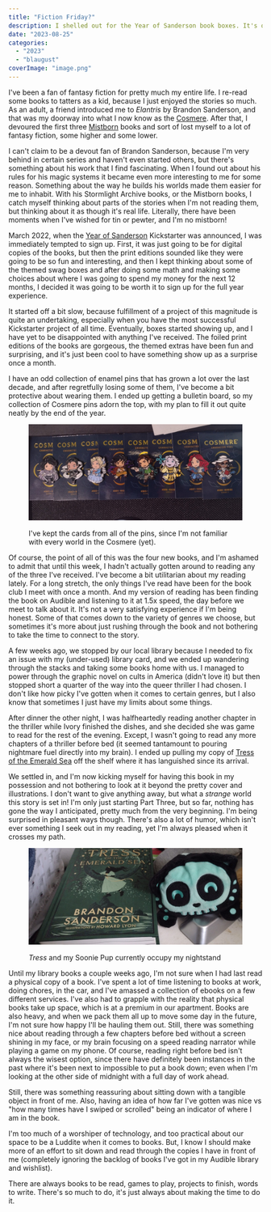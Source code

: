 ```yaml
---
title: "Fiction Friday?"
description: I shelled out for the Year of Sanderson book boxes. It's only got a few months left, but it's been more than worth it.Written for Blaugust 2023.
date: "2023-08-25"
categories: 
  - "2023"
  - "blaugust"
coverImage: "image.png"
---
```


I've been a fan of fantasy fiction for pretty much my entire life. I re-read some books to tatters as a kid, because I just enjoyed the stories so much. As an adult, a friend introduced me to _Elantris_ by Brandon Sanderson, and that was my doorway into what I now know as the [Cosmere](https://www.brandonsanderson.com/what-is-the-cosmere/). After that, I devoured the first three [Mistborn](https://www.brandonsanderson.com/the-mistborn-saga-the-original-trilogy/) books and sort of lost myself to a lot of fantasy fiction, some higher and some lower.

I can't claim to be a devout fan of Brandon Sanderson, because I'm very behind in certain series and haven't even started others, but there's something about his work that I find fascinating. When I found out about his rules for his magic systems it became even more interesting to me for some reason. Something about the way he builds his worlds made them easier for me to inhabit. With his Stormlight Archive books, or the Mistborn books, I catch myself thinking about parts of the stories when I'm not reading them, but thinking about it as though it's real life. Literally, there have been moments when I've wished for tin or pewter, and I'm no mistborn!

March 2022, when the [Year of Sanderson](https://www.dragonsteelbooks.com/collections/the-year-of-sanderson) Kickstarter was announced, I was immediately tempted to sign up. First, it was just going to be for digital copies of the books, but then the print editions sounded like they were going to be so fun and interesting, and then I kept thinking about some of the themed swag boxes and after doing some math and making some choices about where I was going to spend my money for the next 12 months, I decided it was going to be worth it to sign up for the full year experience.

It started off a bit slow, because fulfillment of a project of this magnitude is quite an undertaking, especially when you have the most successful Kickstarter project of all time. Eventually, boxes started showing up, and I have yet to be disappointed with anything I've received. The foiled print editions of the books are gorgeous, the themed extras have been fun and surprising, and it's just been cool to have something show up as a surprise once a month.

I have an odd collection of enamel pins that has grown a lot over the last decade, and after regretfully losing some of them, I've become a bit protective about wearing them. I ended up getting a bulletin board, so my collection of Cosmere pins adorn the top, with my plan to fill it out quite neatly by the end of the year.

<figure>

![The first eight enamel pins from the Sanderson kickstarter, lined up in sequential order.](images/IMG_20230824_113356655-scaled.jpg)

<figcaption>

I've kept the cards from all of the pins, since I'm not familiar with every world in the Cosmere (yet).

</figcaption>

</figure>

Of course, the point of all of this was the four new books, and I'm ashamed to admit that until this week, I hadn't actually gotten around to reading any of the three I've received. I've become a bit utilitarian about my reading lately. For a long stretch, the only things I've read have been for the book club I meet with once a month. And my version of reading has been finding the book on Audible and listening to it at 1.5x speed, the day before we meet to talk about it. It's not a very satisfying experience if I'm being honest. Some of that comes down to the variety of genres we choose, but sometimes it's more about just rushing through the book and not bothering to take the time to connect to the story.

A few weeks ago, we stopped by our local library because I needed to fix an issue with my (under-used) library card, and we ended up wandering through the stacks and taking some books home with us. I managed to power through the graphic novel on cults in America (didn't love it) but then stopped short a quarter of the way into the queer thriller I had chosen. I don't like how picky I've gotten when it comes to certain genres, but I also know that sometimes I just have my limits about some things.

After dinner the other night, I was halfheartedly reading another chapter in the thriller while Ivory finished the dishes, and she decided she was game to read for the rest of the evening. Except, I wasn't going to read any more chapters of a thriller before bed (it seemed tantamount to pouring nightmare fuel directly into my brain). I ended up pulling my copy of [Tress of the Emerald Sea](https://www.dragonsteelbooks.com/products/tress-of-the-emerald-sea-premium-hardcover) off the shelf where it has languished since its arrival.

We settled in, and I'm now kicking myself for having this book in my possession and not bothering to look at it beyond the pretty cover and illustrations. I don't want to give anything away, but what a _strange_ world this story is set in! I'm only just starting Part Three, but so far, nothing has gone the way I anticipated, pretty much from the very beginning. I'm being surprised in pleasant ways though. There's also a lot of humor, which isn't ever something I seek out in my reading, yet I'm always pleased when it crosses my path.

<figure>

![A foiled copy of Tress of the Emerald Sea sits on a nightstand next to the skeleton stuffy of a Soonie Pup.](images/IMG_20230824_115130099-edited-scaled.jpg)

<figcaption>

_Tress_ and my Soonie Pup currently occupy my nightstand

</figcaption>

</figure>

Until my library books a couple weeks ago, I'm not sure when I had last read a physical copy of a book. I've spent a lot of time listening to books at work, doing chores, in the car, and I've amassed a collection of ebooks on a few different services. I've also had to grapple with the reality that physical books take up space, which is at a premium in our apartment. Books are also heavy, and when we pack them all up to move some day in the future, I'm not sure how happy I'll be hauling them out. Still, there was something nice about reading through a few chapters before bed without a screen shining in my face, or my brain focusing on a speed reading narrator while playing a game on my phone. Of course, reading right before bed isn't always the wisest option, since there have definitely been instances in the past where it's been next to impossible to put a book down; even when I'm looking at the other side of midnight with a full day of work ahead.

Still, there was something reassuring about sitting down with a tangible object in front of me. Also, having an idea of how far I've gotten was nice vs "how many times have I swiped or scrolled" being an indicator of where I am in the book.

I'm too much of a worshiper of technology, and too practical about our space to be a Luddite when it comes to books. But, I know I should make more of an effort to sit down and read through the copies I have in front of me (completely ignoring the backlog of books I've got in my Audible library and wishlist).

There are always books to be read, games to play, projects to finish, words to write. There's so much to do, it's just always about making the time to do it.
